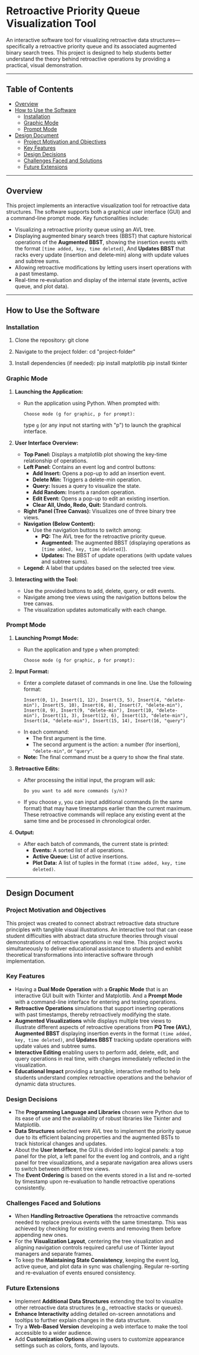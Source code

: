 # Retroactive Priority Queue Visualization Tool

An interactive software tool for visualizing retroactive data structures—specifically a retroactive priority queue and its associated augmented binary search trees. This project is designed to help students better understand the theory behind retroactive operations by providing a practical, visual demonstration.

---

## Table of Contents

- [Overview](#overview)
- [How to Use the Software](#how-to-use-the-software)
  - [Installation](#installation)
  - [Graphic Mode](#graphic-mode)
  - [Prompt Mode](#prompt-mode)
- [Design Document](#design-document)
  - [Project Motivation and Objectives](#project-motivation-and-objectives)
  - [Key Features](#key-features)
  - [Design Decisions](#design-decisions)
  - [Challenges Faced and Solutions](#challenges-faced-and-solutions)
  - [Future Extensions](#future-extensions)

---

## Overview

This project implements an interactive visualization tool for retroactive data structures. The software supports both a graphical user interface (GUI) and a command-line prompt mode. Key functionalities include:

- Visualizing a retroactive priority queue using an AVL tree.
- Displaying augmented binary search trees (BBST) that capture historical operations of the **Augmented BBST**, showing the insertion events with the format `[time added, key, time deleted]`, And **Updates BBST** that racks every update (insertion and delete‑min) along with update values and subtree sums.
- Allowing retroactive modifications by letting users insert operations with a past timestamp.
- Real-time re‑evaluation and display of the internal state (events, active queue, and plot data).

---

## How to Use the Software

### Installation

1. Clone the repository:
    git clone <repository-url>

2. Navigate to the project folder:
    cd "project-folder"

3. Install dependencies (if needed):
    pip install matplotlib
    pip install tkinter

### Graphic Mode

1. **Launching the Application:**
   - Run the application using Python. When prompted with:
     ```
     Choose mode (g for graphic, p for prompt):
     ```
     type `g` (or any input not starting with "p") to launch the graphical interface.

2. **User Interface Overview:**
   - **Top Panel:** Displays a matplotlib plot showing the key-time relationship of operations.
   - **Left Panel:** Contains an event log and control buttons:
     - **Add Insert:** Opens a pop-up to add an insertion event.
     - **Delete Min:** Triggers a delete-min operation.
     - **Query:** Issues a query to visualize the state.
     - **Add Random:** Inserts a random operation.
     - **Edit Event:** Opens a pop-up to edit an existing insertion.
     - **Clear All, Undo, Redo, Quit:** Standard controls.
   - **Right Panel (Tree Canvas):** Visualizes one of three binary tree views.
   - **Navigation (Below Content):**
     - Use the navigation buttons to switch among:
       - **PQ:** The AVL tree for the retroactive priority queue.
       - **Augmented:** The augmented BBST (displaying operations as `[time added, key, time deleted]`).
       - **Updates:** The BBST of update operations (with update values and subtree sums).
   - **Legend:** A label that updates based on the selected tree view.

3. **Interacting with the Tool:**
   - Use the provided buttons to add, delete, query, or edit events.
   - Navigate among tree views using the navigation buttons below the tree canvas.
   - The visualization updates automatically with each change.

### Prompt Mode

1. **Launching Prompt Mode:**
   - Run the application and type `p` when prompted:
     ```
     Choose mode (g for graphic, p for prompt):
     ```

2. **Input Format:**
   - Enter a complete dataset of commands in one line. Use the following format:
     ```
     Insert(0, 1), Insert(1, 12), Insert(3, 5), Insert(4, "delete-min"), Insert(5, 10), Insert(6, 8), Insert(7, "delete-min"), Insert(8, 9), Insert(9, "delete-min"), Insert(10, "delete-min"), Insert(11, 3), Insert(12, 6), Insert(13, "delete-min"), Insert(14, "delete-min"), Insert(15, 14), Insert(16, "query")
     ```
   - In each command:
     - The first argument is the time.
     - The second argument is the action: a number (for insertion), `"delete-min"`, or `"query"`.
   - **Note:** The final command must be a query to show the final state.

3. **Retroactive Edits:**
   - After processing the initial input, the program will ask:
     ```
     Do you want to add more commands (y/n)?
     ```
   - If you choose `y`, you can input additional commands (in the same format) that may have timestamps earlier than the current maximum. These retroactive commands will replace any existing event at the same time and be processed in chronological order.

4. **Output:**
   - After each batch of commands, the current state is printed:
     - **Events:** A sorted list of all operations.
     - **Active Queue:** List of active insertions.
     - **Plot Data:** A list of tuples in the format `(time added, key, time deleted)`.

---

## Design Document

### Project Motivation and Objectives

This project was created to connect abstract retroactive data structure principles with tangible visual illustrations. An interactive tool that can cease student difficulties with abstract data structure theories through visual demonstrations of retroactive operations in real time. This project works simultaneously to deliver educational assistance to students and exhibit theoretical transformations into interactive software through implementation.

### Key Features

- Having a **Dual Mode Operation** with a **Graphic Mode** that is an interactive GUI built with Tkinter and Matplotlib. And a **Prompt Mode** with a command-line interface for entering and testing operations.
- **Retroactive Operations** simulations that support inserting operations with past timestamps, thereby retroactively modifying the state.
- **Augmented Visualizations** while displays multiple tree views to illustrate different aspects of retroactive operations from **PQ Tree (AVL)**, **Augmented BBST** displaying insertion events in the format `(time added, key, time deleted)`, and **Updates BBST** tracking update operations with update values and subtree sums.
- **Interactive Editing** enabling users to perform add, delete, edit, and query operations in real time, with changes immediately reflected in the visualization.
- **Educational Impact** providing a tangible, interactive method to help students understand complex retroactive operations and the behavior of dynamic data structures.

### Design Decisions

- The **Programming Language and Libraries** chosen were Python due to its ease of use and the availability of robust libraries like Tkinter and Matplotlib.
- **Data Structures** selected were AVL tree to implement the priority queue due to its efficient balancing properties and the augmented BSTs to track historical changes and updates.
- About the **User Interface**, the GUI is divided into logical panels: a top panel for the plot, a left panel for the event log and controls, and a right panel for tree visualizations, and a separate navigation area allows users to switch between different tree views.
- The **Event Ordering** is based on the events stored in a list and re-sorted by timestamp upon re-evaluation to handle retroactive operations consistently.

### Challenges Faced and Solutions

- When **Handling Retroactive Operations** the retroactive commands needed to replace previous events with the same timestamp. This was achieved by checking for existing events and removing them before appending new ones.
- For the **Visualization Layout**, centering the tree visualization and aligning navigation controls required careful use of Tkinter layout managers and separate frames.
- To keep the **Maintaining State Consistency**, keeping the event log, active queue, and plot data in sync was challenging. Regular re-sorting and re-evaluation of events ensured consistency.

### Future Extensions

- Implement **Additional Data Structures** extending the tool to visualize other retroactive data structures (e.g., retroactive stacks or queues).
- **Enhance Interactivity** adding detailed on-screen annotations and tooltips to further explain changes in the data structure.
- Try a **Web-Based Version** developing a web interface to make the tool accessible to a wider audience.
- Add **Customization Options** allowing users to customize appearance settings such as colors, fonts, and layouts.
